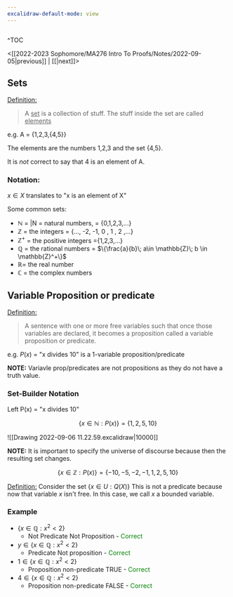 ```yaml
---
excalidraw-default-mode: view
---
```



```toc

```

^TOC

<[[2022-2023 Sophomore/MA276 Intro To Proofs/Notes/2022-09-05|previous]] | [[|next]]>

## Sets

<u>Definition:</u>
> A <u>set</u> is a collection of stuff. The stuff inside the set are called <u>elements</u>

e.g. A = {1,2,3,{4,5}}

The elements are the numbers 1,2,3 and the set {4,5}.

It is *not* correct to say that 4 is an element of A.

### Notation:

$x\in X$ translates to "x is an element of X"

Some common sets:
- $\mathbb{N}$ = |N = natural numbers, = {0,1,2,3,...}
- $\mathbb{Z}$ = the integers = {..., -2, -1, 0 , 1 , 2 ,...}
- $\mathbb{Z}^+$ = the positive integers ={1,2,3,...}
- $\mathbb{Q}$ = the rational numbers = $\{\frac{a}{b}\; a\in \mathbb{Z}\; b \in \mathbb{Z}^+\}$
- $\mathbb{R}$= the real number
- $\mathbb{C}$ = the complex numbers

## Variable Proposition or predicate
<u>Definition:</u>
> A sentence with one or more free variables such that once those variables are declared, it becomes a proposition called a variable proposition or predicate.

e.g. $P(x)$ = "x divides 10"
is a 1-variable proposition/predicate

**NOTE:** Variavle prop/predicates are not propositions as they do not have a truth value.

### Set-Builder Notation
Left P(x) = "x divides 10"

$$\{ x\in \mathbb{N}:P(x)\} = \{ 1,2,5,10\}$$

![[Drawing 2022-09-06 11.22.59.excalidraw|10000]]

**NOTE:** It is important to specify the universe of discourse because then the resulting set changes.

$$\{ x\in \mathbb{Z}:P(x)\} = \{-10,-5,-2,-1,1,2,5,10\}$$


<u>Definition:</u>
Consider the set $\{ x\in U:Q(X)\}$ This is not a predicate because now that variable $x$ isn't free. In this case, we call $x$ a bounded variable.

### Example
- $\{ x\in \mathbb{Q}: x^2 < 2\}$
	- Not Predicate Not Proposition -  <span style="color:green;">Correct</span>
- $y \in \{x\in\mathbb{Q}:x^2<2\}$
	- Predicate Not proposition - <span style="color:green;">Correct</span>
- $1 \in \{ x\in \mathbb{Q}: x^2 < 2\}$
	- Proposition non-predicate TRUE - <span style="color:green;">Correct</span>
- $4 \in \{ x\in \mathbb{Q}: x^2 < 2\}$
	- Proposition non-predicate FALSE - <span style="color:green;">Correct</span>